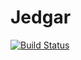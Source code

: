 # Jedgar
[![Build Status](https://travis-ci.org/SIUE-ARC/jedgar.svg?branch=master)](https://travis-ci.org/SIUE-ARC/jedgar)
